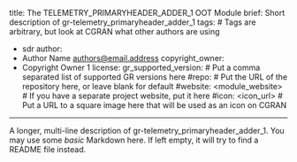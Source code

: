 title: The TELEMETRY_PRIMARYHEADER_ADDER_1 OOT Module
brief: Short description of gr-telemetry_primaryheader_adder_1
tags: # Tags are arbitrary, but look at CGRAN what other authors are using
  - sdr
author:
  - Author Name <authors@email.address>
copyright_owner:
  - Copyright Owner 1
license:
gr_supported_version: # Put a comma separated list of supported GR versions here
#repo: # Put the URL of the repository here, or leave blank for default
#website: <module_website> # If you have a separate project website, put it here
#icon: <icon_url> # Put a URL to a square image here that will be used as an icon on CGRAN
---
A longer, multi-line description of gr-telemetry_primaryheader_adder_1.
You may use some *basic* Markdown here.
If left empty, it will try to find a README file instead.
